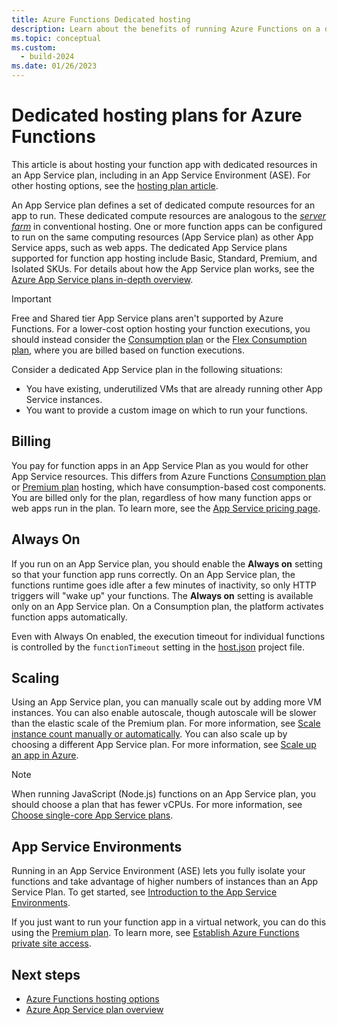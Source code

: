 ```yaml
---
title: Azure Functions Dedicated hosting
description: Learn about the benefits of running Azure Functions on a dedicated App Service hosting plan.
ms.topic: conceptual
ms.custom:
  - build-2024
ms.date: 01/26/2023
---
```


# Dedicated hosting plans for Azure Functions

This article is about hosting your function app with dedicated resources in an App Service plan, including in an App Service Environment (ASE). For other hosting options, see the [hosting plan article](functions-scale.md).

An App Service plan defines a set of dedicated compute resources for an app to run. These dedicated compute resources are analogous to the [_server farm_](https://wikipedia.org/wiki/Server_farm) in conventional hosting. One or more function apps can be configured to run on the same computing resources (App Service plan) as other App Service apps, such as web apps. The dedicated App Service plans supported for function app hosting include Basic, Standard, Premium, and Isolated SKUs. For details about how the App Service plan works, see the [Azure App Service plans in-depth overview](../app-service/overview-hosting-plans.md).

> [!IMPORTANT]
> Free and Shared tier App Service plans aren't supported by Azure Functions. For a lower-cost option hosting your function executions, you should instead consider the [Consumption plan](consumption-plan.md) or the [Flex Consumption plan](./flex-consumption-plan.md), where you are billed based on function executions.  

Consider a dedicated App Service plan in the following situations:

* You have existing, underutilized VMs that are already running other App Service instances.
* You want to provide a custom image on which to run your functions.

## Billing

You pay for function apps in an App Service Plan as you would for other App Service resources. This differs from Azure Functions [Consumption plan](consumption-plan.md) or [Premium plan](functions-premium-plan.md) hosting, which have consumption-based cost components. You are billed only for the plan, regardless of how many function apps or web apps run in the plan. To learn more, see the [App Service pricing page](https://azure.microsoft.com/pricing/details/app-service/windows/). 

## <a name="always-on"></a> Always On

If you run on an App Service plan, you should enable the **Always on** setting so that your function app runs correctly. On an App Service plan, the functions runtime goes idle after a few minutes of inactivity, so only HTTP triggers will "wake up" your functions. The **Always on** setting is available only on an App Service plan. On a Consumption plan, the platform activates function apps automatically.

Even with Always On enabled, the execution timeout for individual functions is controlled by the `functionTimeout` setting in the [host.json](functions-host-json.md#functiontimeout) project file.

## Scaling

Using an App Service plan, you can manually scale out by adding more VM instances. You can also enable autoscale, though autoscale will be slower than the elastic scale of the Premium plan. For more information, see [Scale instance count manually or automatically](../azure-monitor/autoscale/autoscale-get-started.md?toc=%2fazure%2fapp-service%2ftoc.json). You can also scale up by choosing a different App Service plan. For more information, see [Scale up an app in Azure](../app-service/manage-scale-up.md). 

> [!NOTE] 
> When running JavaScript (Node.js) functions on an App Service plan, you should choose a plan that has fewer vCPUs. For more information, see [Choose single-core App Service plans](functions-reference-node.md#choose-single-vcpu-app-service-plans). 
<!-- Note: the portal links to this section via fwlink https://go.microsoft.com/fwlink/?linkid=830855 --> 

## App Service Environments

Running in an App Service Environment (ASE) lets you fully isolate your functions and take advantage of higher numbers of instances than an App Service Plan. To get started, see [Introduction to the App Service Environments](../app-service/environment/overview.md).

If you just want to run your function app in a virtual network, you can do this using the [Premium plan](functions-premium-plan.md). To learn more, see [Establish Azure Functions private site access](functions-create-private-site-access.md). 

## Next steps

+ [Azure Functions hosting options](functions-scale.md)
+ [Azure App Service plan overview](../app-service/overview-hosting-plans.md)
